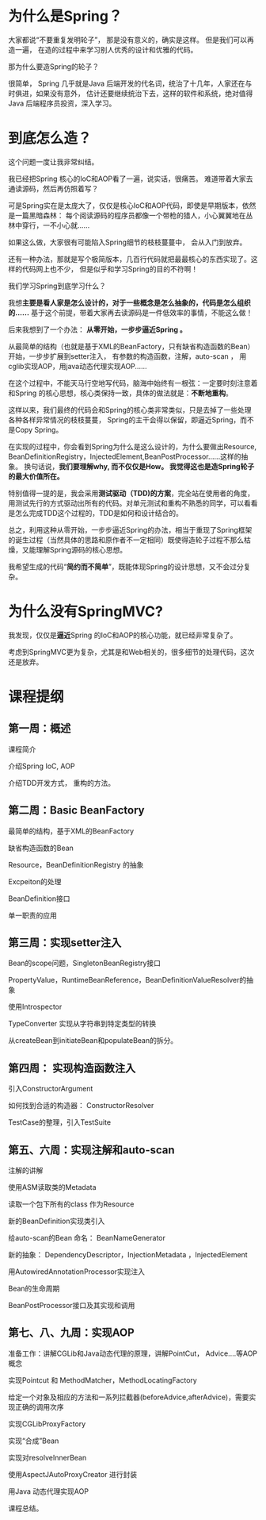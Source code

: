 # 为什么是Spring？

大家都说“不要重复发明轮子”， 那是没有意义的，确实是这样。 但是我们可以再造一遍， 在造的过程中来学习别人优秀的设计和优雅的代码。

那为什么要造Spring的轮子？

很简单， Spring 几乎就是Java 后端开发的代名词，统治了十几年，人家还在与时俱进，如果没有意外， 估计还要继续统治下去，这样的软件和系统，绝对值得Java 后端程序员投资，深入学习。

# 到底怎么造？

这个问题一度让我非常纠结。

我已经把Spring 核心的IoC和AOP看了一遍，说实话，很痛苦。 难道带着大家去通读源码，然后再仿照着写？

可是Spring实在是太庞大了，仅仅是核心IoC和AOP代码，即使是早期版本，依然是一篇黑暗森林： 每个阅读源码的程序员都像一个带枪的猎人，小心翼翼地在丛林中穿行，一不小心就......

如果这么做，大家很有可能陷入Spring细节的枝枝蔓蔓中， 会从入门到放弃。

还有一种办法，那就是写个极简版本，几百行代码就把最最核心的东西实现了。这样的代码网上也不少， 但是似乎和学习Spring的目的不符啊！

我们学习Spring到底学习什么？

我想**主要是看人家是怎么设计的，对于一些概念是怎么抽象的，代码是怎么组织的......** 基于这个前提，带着大家再去读源码是一件低效率的事情，不能这么做！

后来我想到了一个办法： **从零开始，一步步逼近Spring 。**

从最简单的结构（也就是基于XML的BeanFactory，只有缺省构造函数的Bean）开始，一步步扩展到setter注入， 有参数的构造函数，注解，auto-scan ， 用cglib实现AOP，用java动态代理实现AOP......

在这个过程中，不能天马行空地写代码，脑海中始终有一根弦：一定要时刻注意着和Spring 的核心思想，核心类保持一致，具体的做法就是：**不断地重构**。

这样以来，我们最终的代码会和Spring的核心类非常类似，只是去掉了一些处理各种各样异常情况的枝枝蔓蔓， Spring的主干会得以保留，即逼近Spring，而不是Copy Spring。

在实现的过程中，你会看到Spring为什么是这么设计的，为什么要做出Resource, BeanDefinitionRegistry，InjectedElement,BeanPostProcessor......这样的抽象。 换句话说，**我们要理解why, 而不仅仅是How。  我觉得这也是造Spring轮子的最大价值所在。**

特别值得一提的是，我会采用**测试驱动（TDD)的方案**，完全站在使用者的角度，用测试先行的方式驱动出所有的代码。对单元测试和重构不熟悉的同学，可以看看是怎么完成TDD这个过程的，TDD是如何和设计结合的。

总之，利用这种从零开始，一步步逼近Spring的办法，相当于重现了Spring框架的诞生过程（当然具体的思路和原作者不一定相同）既使得造轮子过程不那么枯燥，又能理解Spring源码的核心思想。

我希望生成的代码“**简约而不简单**”，既能体现Spring的设计思想，又不会过分复杂。

# 为什么没有SpringMVC?

我发现，仅仅是**逼近**Spring 的IoC和AOP的核心功能，就已经非常复杂了。

考虑到SpringMVC更为复杂，尤其是和Web相关的，很多细节的处理代码，这次还是放弃。

# 课程提纲

## 第一周：概述

课程简介

介绍Spring IoC, AOP

介绍TDD开发方式， 重构的方法。

## 第二周：Basic BeanFactory

最简单的结构，基于XML的BeanFactory

缺省构造函数的Bean

Resource，BeanDefinitionRegistry 的抽象

Excpeiton的处理

BeanDefinition接口

单一职责的应用

## 第三周：实现setter注入

Bean的scope问题，SingletonBeanRegistry接口

PropertyValue，RuntimeBeanReference，BeanDefinitionValueResolver的抽象

使用Introspector

TypeConverter 实现从字符串到特定类型的转换

从createBean到initiateBean和populateBean的拆分。

## 第四周： 实现构造函数注入

引入ConstructorArgument

如何找到合适的构造器： ConstructorResolver

TestCase的整理，引入TestSuite

## 第五、六周：实现注解和auto-scan

注解的讲解

使用ASM读取类的Metadata

读取一个包下所有的class 作为Resource 

新的BeanDefinition实现类引入

给auto-scan的Bean 命名： BeanNameGenerator

新的抽象： DependencyDescriptor，InjectionMetadata ，InjectedElement

用AutowiredAnnotationProcessor实现注入

Bean的生命周期

BeanPostProcessor接口及其实现和调用

## 第七、八、九周：实现AOP

准备工作：讲解CGLib和Java动态代理的原理，讲解PointCut， Advice....等AOP概念

实现Pointcut 和 MethodMatcher，MethodLocatingFactory

给定一个对象及相应的方法和一系列拦截器(beforeAdvice,afterAdvice)，需要实现正确的调用次序

实现CGLibProxyFactory

实现“合成”Bean

实现对resolveInnerBean

使用AspectJAutoProxyCreator 进行封装

用Java 动态代理实现AOP

课程总结。